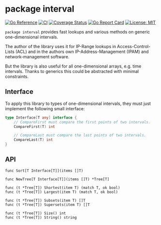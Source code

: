 # package interval
[![Go Reference](https://pkg.go.dev/badge/github.com/gaissmai/interval.svg)](https://pkg.go.dev/github.com/gaissmai/interval#section-documentation)
[![CI](https://github.com/gaissmai/interval/actions/workflows/go.yml/badge.svg)](https://github.com/gaissmai/interval/actions/workflows/go.yml)
[![Coverage Status](https://coveralls.io/repos/github/gaissmai/interval/badge.svg)](https://coveralls.io/github/gaissmai/interval)
[![Go Report Card](https://goreportcard.com/badge/github.com/gaissmai/interval)](https://goreportcard.com/report/github.com/gaissmai/interval)
[![License: MIT](https://img.shields.io/badge/License-MIT-yellow.svg)](https://opensource.org/licenses/MIT)

`package interval` provides fast lookups and various methods on generic one-dimensional intervals.

The author of the library uses it for IP-Range lookups in Access-Control-Lists (ACL)
and in the authors own IP-Address-Management (IPAM) and network-management software.

But the library is also useful for all one-dimensional arrays, e.g. time intervals.
Thanks to generics this could be abstracted with minimal constraints.

## Interface

To apply this library to types of one-dimensional intervals, they must just implement the following small interface:

```go
type Interface[T any] interface {
	// CompareFirst must compare the first points of two intervals.
	CompareFirst(T) int

	// CompareLast must compare the last points of two intervals.
	CompareLast(T) int
}
```

## API
```golang
func Sort[T Interface[T]](items []T)

func NewTree[T Interface[T]](items []T) *Tree[T]

func (t *Tree[T]) Shortest(item T) (match T, ok bool)
func (t *Tree[T]) Largest(item T) (match T, ok bool)

func (t *Tree[T]) Subsets(item T) []T
func (t *Tree[T]) Supersets(item T) []T

func (t *Tree[T]) Size() int
func (t *Tree[T]) String() string

```
